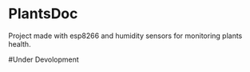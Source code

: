# PlantsDoc

Project made with esp8266 and humidity sensors for monitoring plants health.

#Under Devolopment


